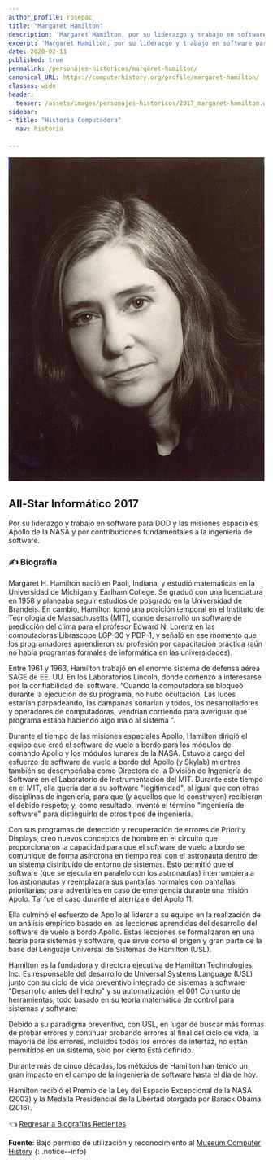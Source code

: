 ```yaml
---
author_profile: rosepac
title: "Margaret Hamilton"
description: 'Margaret Hamilton, por su liderazgo y trabajo en software para DOD y las misiones espaciales Apollo de la NASA y por contribuciones fundamentales a la ingeniería de software.'
excerpt: 'Margaret Hamilton, por su liderazgo y trabajo en software para DOD y las misiones espaciales Apollo de la NASA y por contribuciones fundamentales a la ingeniería de software.'
date: 2020-02-11
published: true
permalink: /personajes-historicos/margaret-hamilton/
canonical_URL: https://computerhistory.org/profile/margaret-hamilton/
classes: wide
header:
  teaser: /assets/images/personajes-historicos/2017_margaret-hamilton.webp
sidebar:
- title: "Historia Computadora"
  nav: historia

---
```


​<picture>
 <source srcset="/assets/images/personajes-historicos/2017_margaret-hamilton.webp" type="webp">
 <img src="/assets/images/personajes-historicos/2017_margaret-hamilton.jpg" alt="Margaret Hamilton" title="Margaret Hamilton">
</picture>

## All-Star Informático 2017

Por su liderazgo y trabajo en software para DOD y las misiones espaciales Apollo de la NASA y por contribuciones fundamentales a la ingeniería de software.

### ✍ Biografía

Margaret H. Hamilton nació en Paoli, Indiana, y estudió matemáticas en la Universidad de Michigan y Earlham College. Se graduó con una licenciatura en 1958 y planeaba seguir estudios de posgrado en la Universidad de Brandeis. En cambio, Hamilton tomó una posición temporal en el Instituto de Tecnología de Massachusetts (MIT), donde desarrolló un software de predicción del clima para el profesor Edward N. Lorenz en las computadoras Librascope LGP-30 y PDP-1, y señaló en ese momento que los programadores aprendieron su profesión por capacitación práctica (aún no había programas formales de informática en las universidades).

Entre 1961 y 1963, Hamilton trabajó en el enorme sistema de defensa aérea SAGE de EE. UU. En los Laboratorios Lincoln, donde comenzó a interesarse por la confiabilidad del software. “Cuando la computadora se bloqueó durante la ejecución de su programa, no hubo ocultación. Las luces estarían parpadeando, las campanas sonarían y todos, los desarrolladores y operadores de computadoras, vendrían corriendo para averiguar qué programa estaba haciendo algo malo al sistema ”.

Durante el tiempo de las misiones espaciales Apollo, Hamilton dirigió el equipo que creó el software de vuelo a bordo para los módulos de comando Apollo y los módulos lunares de la NASA. Estuvo a cargo del esfuerzo de software de vuelo a bordo del Apollo (y Skylab) mientras también se desempeñaba como Directora de la División de Ingeniería de Software en el Laboratorio de Instrumentación del MIT. Durante este tiempo en el MIT, ella quería dar a su software "legitimidad", al igual que con otras disciplinas de ingeniería, para que (y aquellos que lo construyen) recibieran el debido respeto; y, como resultado, inventó el término "ingeniería de software" para distinguirlo de otros tipos de ingeniería.

Con sus programas de detección y recuperación de errores de Priority Displays, creó nuevos conceptos de hombre en el circuito que proporcionaron la capacidad para que el software de vuelo a bordo se comunique de forma asíncrona en tiempo real con el astronauta dentro de un sistema distribuido de entorno de sistemas. Esto permitió que el software (que se ejecuta en paralelo con los astronautas) interrumpiera a los astronautas y reemplazara sus pantallas normales con pantallas prioritarias; para advertirles en caso de emergencia durante una misión Apolo. Tal fue el caso durante el aterrizaje del Apolo 11.

Ella culminó el esfuerzo de Apollo al liderar a su equipo en la realización de un análisis empírico basado en las lecciones aprendidas del desarrollo del software de vuelo a bordo Apollo. Estas lecciones se formalizaron en una teoría para sistemas y software, que sirve como el origen y gran parte de la base del Lenguaje Universal de Sistemas de Hamilton (USL).

Hamilton es la fundadora y directora ejecutiva de Hamilton Technologies, Inc. Es responsable del desarrollo de Universal Systems Language (USL) junto con su ciclo de vida preventivo integrado de sistemas a software "Desarrollo antes del hecho" y su automatización, el 001 Conjunto de herramientas; todo basado en su teoría matemática de control para sistemas y software.

Debido a su paradigma preventivo, con USL, en lugar de buscar más formas de probar errores y continuar probando errores al final del ciclo de vida, la mayoría de los errores, incluidos todos los errores de interfaz, no están permitidos en un sistema, solo por cierto Está definido.

Durante más de cinco décadas, los métodos de Hamilton han tenido un gran impacto en el campo de la ingeniería de software hasta el día de hoy.

Hamilton recibió el Premio de la Ley del Espacio Excepcional de la NASA (2003) y la Medalla Presidencial de la Libertad otorgada por Barack Obama (2016).

👈 [Regresar a Biografías Recientes](/personajes-historicos/#-biografías-agregadas-más-recientes-)

**Fuente**: Bajo permiso de utilización y reconocimiento al [Museum Computer History](https://www.computerhistory.org/ "Página web el Museo de la Historia de las Computadoras")
{: .notice--info}
